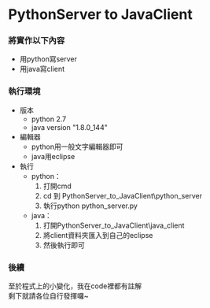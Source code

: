 PythonServer to JavaClient
=================================

### 將實作以下內容
* 用python寫server
* 用java寫client

### 執行環境
* 版本
	* python 2.7
	* java version "1.8.0_144"
* 編輯器
	* python用一般文字編輯器即可
	* java用eclipse
* 執行
	* python：
		1. 打開cmd
		2. cd 到 PythonServer_to_JavaClient\python_server
		3. 執行python python_server.py
	* java：
		1. 打開PythonServer_to_JavaClient\java_client
		2. 將client資料夾匯入到自己的eclipse
		3. 然後執行即可

### 後續
至於程式上的小變化，我在code裡都有註解  
剩下就請各位自行發揮囉~